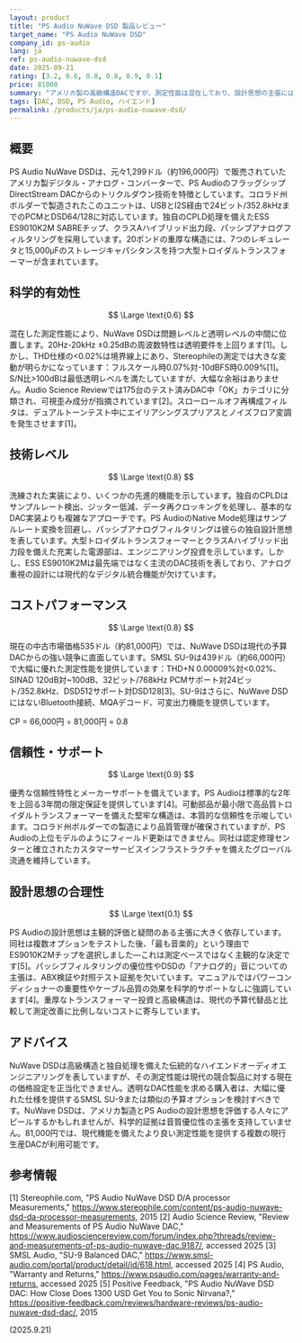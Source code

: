 ```yaml
---
layout: product
title: "PS Audio NuWave DSD 製品レビュー"
target_name: "PS Audio NuWave DSD"
company_id: ps-audio
lang: ja
ref: ps-audio-nuwave-dsd
date: 2025-09-21
rating: [3.2, 0.6, 0.8, 0.8, 0.9, 0.1]
price: 81000
summary: "アメリカ製の高級構造DACですが、測定性能は混在しており、設計思想の主張には疑問があります"
tags: [DAC, DSD, PS Audio, ハイエンド]
permalink: /products/ja/ps-audio-nuwave-dsd/
---
```

## 概要

PS Audio NuWave DSDは、元々1,299ドル（約196,000円）で販売されていたアメリカ製デジタル・アナログ・コンバーターで、PS Audioのフラッグシップ DirectStream DACからのトリクルダウン技術を特徴としています。コロラド州ボルダーで製造されたこのユニットは、USBとI2S経由で24ビット/352.8kHzまでのPCMとDSD64/128に対応しています。独自のCPLD処理を備えたESS ES9010K2M SABREチップ、クラスAハイブリッド出力段、パッシブアナログフィルタリングを採用しています。20ポンドの重厚な構造には、7つのレギュレータと15,000μFのストレージキャパシタンスを持つ大型トロイダルトランスフォーマーが含まれています。

## 科学的有効性

$$ \Large \text{0.6} $$

混在した測定性能により、NuWave DSDは問題レベルと透明レベルの中間に位置します。20Hz-20kHz ±0.25dBの周波数特性は透明要件を上回ります[1]。しかし、THD仕様の<0.02%は境界線上にあり、Stereophileの測定では大きな変動が明らかになっています：フルスケール時0.07%対-10dBFS時0.009%[1]。S/N比>100dBは最低透明レベルを満たしていますが、大幅な余裕はありません。Audio Science Reviewでは175台のテスト済みDAC中「OK」カテゴリに分類され、可視歪み成分が指摘されています[2]。スローロールオフ再構成フィルタは、デュアルトーンテスト中にエイリアシングスプリアスとノイズフロア変調を発生させます[1]。

## 技術レベル

$$ \Large \text{0.8} $$

洗練された実装により、いくつかの先進的機能を示しています。独自のCPLDはサンプルレート検出、ジッター低減、データ再クロッキングを処理し、基本的なDAC実装よりも複雑なアプローチです。PS AudioのNative Mode処理はサンプルレート変換を回避し、パッシブアナログフィルタリングは彼らの独自設計思想を表しています。大型トロイダルトランスフォーマーとクラスAハイブリッド出力段を備えた充実した電源部は、エンジニアリング投資を示しています。しかし、ESS ES9010K2Mは最先端ではなく主流のDAC技術を表しており、アナログ重視の設計には現代的なデジタル統合機能が欠けています。

## コストパフォーマンス

$$ \Large \text{0.8} $$

現在の中古市場価格535ドル（約81,000円）では、NuWave DSDは現代の予算DACからの強い競争に直面しています。SMSL SU-9は439ドル（約66,000円）で大幅に優れた測定性能を提供しています：THD+N 0.00009%対<0.02%、SINAD 120dB対~100dB、32ビット/768kHz PCMサポート対24ビット/352.8kHz、DSD512サポート対DSD128[3]。SU-9はさらに、NuWave DSDにはないBluetooth接続、MQAデコード、可変出力機能を提供しています。

CP = 66,000円 ÷ 81,000円 = 0.8

## 信頼性・サポート

$$ \Large \text{0.9} $$

優秀な信頼性特性とメーカーサポートを備えています。PS Audioは標準的な2年を上回る3年間の限定保証を提供しています[4]。可動部品が最小限で高品質トロイダルトランスフォーマーを備えた堅牢な構造は、本質的な信頼性を示唆しています。コロラド州ボルダーでの製造により品質管理が確保されていますが、PS Audioの上位モデルのようにフィールド更新はできません。同社は認定修理センターと確立されたカスタマーサービスインフラストラクチャを備えたグローバル流通を維持しています。

## 設計思想の合理性

$$ \Large \text{0.1} $$

PS Audioの設計思想は主観的評価と疑問のある主張に大きく依存しています。同社は複数オプションをテストした後、「最も音楽的」という理由でES9010K2Mチップを選択しました—これは測定ベースではなく主観的な決定です[5]。パッシブフィルタリングの優位性やDSDの「アナログ的」音についての主張は、ABX検証や対照テスト証拠を欠いています。マニュアルではパワーコンディショナーの重要性やケーブル品質の効果を科学的サポートなしに強調しています[4]。重厚なトランスフォーマー投資と高級構造は、現代の予算代替品と比較して測定改善に比例しないコストに寄与しています。

## アドバイス

NuWave DSDは高級構造と独自処理を備えた伝統的なハイエンドオーディオエンジニアリングを表していますが、その測定性能は現代の競合製品に対する現在の価格設定を正当化できません。透明なDAC性能を求める購入者は、大幅に優れた仕様を提供するSMSL SU-9または類似の予算オプションを検討すべきです。NuWave DSDは、アメリカ製造とPS Audioの設計思想を評価する人々にアピールするかもしれませんが、科学的証拠は音質優位性の主張を支持していません。81,000円では、現代機能を備えたより良い測定性能を提供する複数の現行生産DACが利用可能です。

## 参考情報

[1] Stereophile.com, "PS Audio NuWave DSD D/A processor Measurements," https://www.stereophile.com/content/ps-audio-nuwave-dsd-da-processor-measurements, 2015
[2] Audio Science Review, "Review and Measurements of PS Audio NuWave DAC," https://www.audiosciencereview.com/forum/index.php?threads/review-and-measurements-of-ps-audio-nuwave-dac.9187/, accessed 2025
[3] SMSL Audio, "SU-9 Balanced DAC," https://www.smsl-audio.com/portal/product/detail/id/618.html, accessed 2025
[4] PS Audio, "Warranty and Returns," https://www.psaudio.com/pages/warranty-and-returns, accessed 2025
[5] Positive Feedback, "PS Audio NuWave DSD DAC: How Close Does 1300 USD Get You to Sonic Nirvana?," https://positive-feedback.com/reviews/hardware-reviews/ps-audio-nuwave-dsd-dac/, 2015

(2025.9.21)